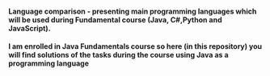 #### Language comparison - presenting main programming languages which will be used during Fundamental course (Java, C#,Python and JavaScript).

#### I am enrolled in Java Fundamentals course so here (in this repository) you will find solutions of the tasks during the course using Java as a programming language
